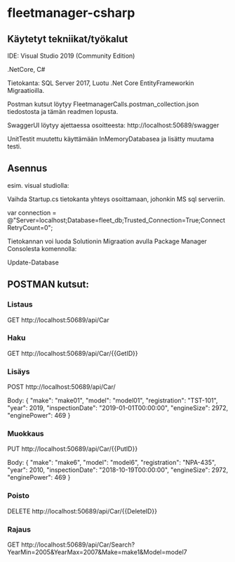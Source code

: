 # fleetmanager-csharp

<h2>Käytetyt tekniikat/työkalut</h2>

IDE: Visual Studio 2019 (Community Edition)

.NetCore, C#

Tietokanta: SQL Server 2017, Luotu .Net Core EntityFrameworkin Migraatioilla.

Postman kutsut löytyy FleetmanagerCalls.postman_collection.json tiedostosta ja tämän readmen lopusta.

SwaggerUI löytyy ajettaessa osoitteesta: http://localhost:50689/swagger

UnitTestit muutettu käyttämään InMemoryDatabasea ja lisätty muutama testi.

<h2>Asennus</h2>
  
esim. visual studiolla:

Vaihda Startup.cs tietokanta yhteys osoittamaan, johonkin MS sql serveriin.

var connection = @"Server=localhost;Database=fleet_db;Trusted_Connection=True;ConnectRetryCount=0";

Tietokannan voi luoda Solutionin Migraation avulla Package Manager Consolesta komennolla:

Update-Database

<h2>POSTMAN kutsut:</h2>

<h3>Listaus</h3>

GET http://localhost:50689/api/Car

<h3>Haku</h3>

GET http://localhost:50689/api/Car/{{GetID}}

<h3>Lisäys</h3>

POST http://localhost:50689/api/Car/

Body:
{
  "make": "make01",
  "model": "model01",
  "registration": "TST-101",
  "year": 2019,
  "inspectionDate": "2019-01-01T00:00:00",
  "engineSize": 2972,
  "enginePower": 469
}

<h3>Muokkaus</h3>

PUT http://localhost:50689/api/Car/{{PutID}}

Body:
{
    "make": "make6",
    "model": "model6",
    "registration": "NPA-435",
    "year": 2010,
    "inspectionDate": "2018-10-19T00:00:00",
    "engineSize": 2972,
    "enginePower": 469
}

<h3>Poisto</h3>

DELETE http://localhost:50689/api/Car/{{DeleteID}}

<h3>Rajaus</h3>

GET http://localhost:50689/api/Car/Search?YearMin=2005&YearMax=2007&Make=make1&Model=model7

